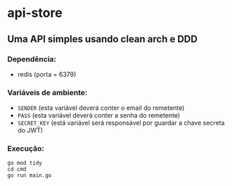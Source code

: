 # api-store
## Uma API simples usando clean arch e DDD

### Dependência:
* redis (porta = 6379)
### Variáveis de ambiente:
* `SENDER` (esta variável deverá conter o email do remetente)
* `PASS` (esta variável deverá conter a senha do remetente)
* `SECRET_KEY` (está variável será responsável por guardar a chave secreta do JWT)

### Execução:
```
go mod tidy
cd cmd
go run main.go
```
